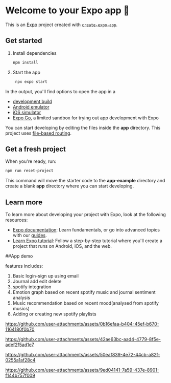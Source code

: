 # Welcome to your Expo app 👋

This is an [Expo](https://expo.dev) project created with [`create-expo-app`](https://www.npmjs.com/package/create-expo-app).

## Get started

1. Install dependencies

   ```bash
   npm install
   ```

2. Start the app

   ```bash
    npx expo start
   ```

In the output, you'll find options to open the app in a

- [development build](https://docs.expo.dev/develop/development-builds/introduction/)
- [Android emulator](https://docs.expo.dev/workflow/android-studio-emulator/)
- [iOS simulator](https://docs.expo.dev/workflow/ios-simulator/)
- [Expo Go](https://expo.dev/go), a limited sandbox for trying out app development with Expo

You can start developing by editing the files inside the **app** directory. This project uses [file-based routing](https://docs.expo.dev/router/introduction).

## Get a fresh project

When you're ready, run:

```bash
npm run reset-project
```

This command will move the starter code to the **app-example** directory and create a blank **app** directory where you can start developing.

## Learn more

To learn more about developing your project with Expo, look at the following resources:

- [Expo documentation](https://docs.expo.dev/): Learn fundamentals, or go into advanced topics with our [guides](https://docs.expo.dev/guides).
- [Learn Expo tutorial](https://docs.expo.dev/tutorial/introduction/): Follow a step-by-step tutorial where you'll create a project that runs on Android, iOS, and the web.

##App demo

features includes:
1. Basic login-sign up using email
2. Journal add edit delete
3. spotify integration
4. Emotion graph based on recent spotify music and journal sentiment analysis
5. Music recommendation based on recent mood(analysed from spotify musics)
4. Adding or creating new spotify playlists

https://github.com/user-attachments/assets/0b16efaa-b404-45ef-b670-1164180f0b70



https://github.com/user-attachments/assets/42ae63bc-aad4-4779-8f5e-adef2f5ad1e7


https://github.com/user-attachments/assets/50eaf839-4e72-44cb-a82f-0255a1af28c4



https://github.com/user-attachments/assets/9ed04141-7a59-437e-8901-f144b757f009

